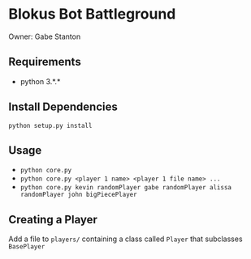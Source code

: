 # Blokus Bot Battleground

Owner: Gabe Stanton

## Requirements

- python 3.\*.\*

## Install Dependencies

`python setup.py install`

## Usage

- `python core.py`
- `python core.py <player 1 name> <player 1 file name> ...`
 - `python core.py kevin randomPlayer gabe randomPlayer alissa randomPlayer john bigPiecePlayer`

## Creating a Player

Add a file to `players/` containing a class called `Player` that subclasses `BasePlayer`
